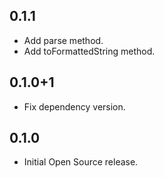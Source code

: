 ## 0.1.1

* Add parse method.
* Add toFormattedString method.

## 0.1.0+1

* Fix dependency version.

## 0.1.0

* Initial Open Source release.